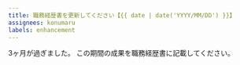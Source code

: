 ```yaml
---
title: 職務経歴書を更新してください【{{ date | date('YYYY/MM/DD') }}】
assignees: konumaru
labels: enhancement
---
```


3ヶ月が過ぎました。
この期間の成果を職務経歴書に記載してください。
